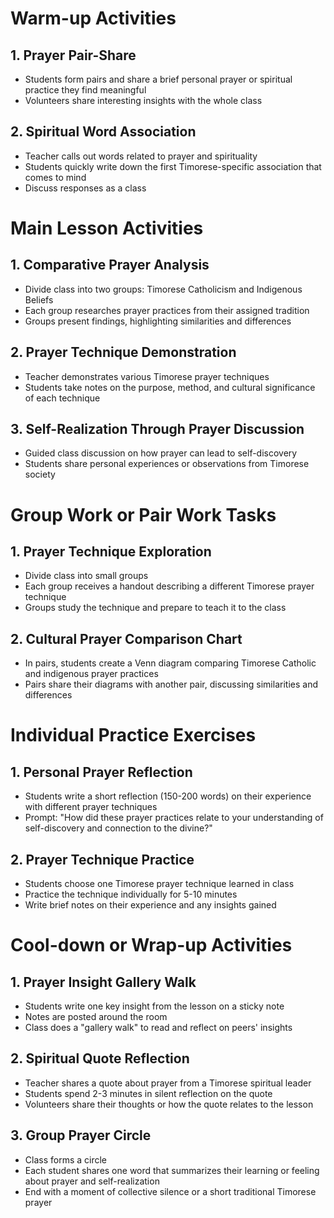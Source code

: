 # Warm-up Activities

## 1. Prayer Pair-Share
- Students form pairs and share a brief personal prayer or spiritual practice they find meaningful
- Volunteers share interesting insights with the whole class

## 2. Spiritual Word Association
- Teacher calls out words related to prayer and spirituality
- Students quickly write down the first Timorese-specific association that comes to mind
- Discuss responses as a class

# Main Lesson Activities

## 1. Comparative Prayer Analysis
- Divide class into two groups: Timorese Catholicism and Indigenous Beliefs
- Each group researches prayer practices from their assigned tradition
- Groups present findings, highlighting similarities and differences

## 2. Prayer Technique Demonstration
- Teacher demonstrates various Timorese prayer techniques
- Students take notes on the purpose, method, and cultural significance of each technique

## 3. Self-Realization Through Prayer Discussion
- Guided class discussion on how prayer can lead to self-discovery
- Students share personal experiences or observations from Timorese society

# Group Work or Pair Work Tasks

## 1. Prayer Technique Exploration
- Divide class into small groups
- Each group receives a handout describing a different Timorese prayer technique
- Groups study the technique and prepare to teach it to the class

## 2. Cultural Prayer Comparison Chart
- In pairs, students create a Venn diagram comparing Timorese Catholic and indigenous prayer practices
- Pairs share their diagrams with another pair, discussing similarities and differences

# Individual Practice Exercises

## 1. Personal Prayer Reflection
- Students write a short reflection (150-200 words) on their experience with different prayer techniques
- Prompt: "How did these prayer practices relate to your understanding of self-discovery and connection to the divine?"

## 2. Prayer Technique Practice
- Students choose one Timorese prayer technique learned in class
- Practice the technique individually for 5-10 minutes
- Write brief notes on their experience and any insights gained

# Cool-down or Wrap-up Activities

## 1. Prayer Insight Gallery Walk
- Students write one key insight from the lesson on a sticky note
- Notes are posted around the room
- Class does a "gallery walk" to read and reflect on peers' insights

## 2. Spiritual Quote Reflection
- Teacher shares a quote about prayer from a Timorese spiritual leader
- Students spend 2-3 minutes in silent reflection on the quote
- Volunteers share their thoughts or how the quote relates to the lesson

## 3. Group Prayer Circle
- Class forms a circle
- Each student shares one word that summarizes their learning or feeling about prayer and self-realization
- End with a moment of collective silence or a short traditional Timorese prayer